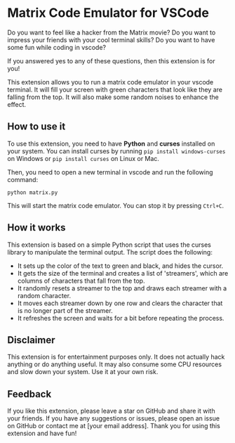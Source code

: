 # Matrix Code Emulator for VSCode

Do you want to feel like a hacker from the Matrix movie? Do you want to impress your friends with your cool terminal skills? Do you want to have some fun while coding in vscode?

If you answered yes to any of these questions, then this extension is for you!

This extension allows you to run a matrix code emulator in your vscode terminal. It will fill your screen with green characters that look like they are falling from the top. It will also make some random noises to enhance the effect.

## How to use it

To use this extension, you need to have **Python** and **curses** installed on your system. You can install curses by running `pip install windows-curses` on Windows or `pip install curses` on Linux or Mac.

Then, you need to open a new terminal in vscode and run the following command:

`python matrix.py`

This will start the matrix code emulator. You can stop it by pressing `Ctrl+C`.

## How it works

This extension is based on a simple Python script that uses the curses library to manipulate the terminal output. The script does the following:

- It sets up the color of the text to green and black, and hides the cursor.
- It gets the size of the terminal and creates a list of 'streamers', which are columns of characters that fall from the top.
- It randomly resets a streamer to the top and draws each streamer with a random character.
- It moves each streamer down by one row and clears the character that is no longer part of the streamer.
- It refreshes the screen and waits for a bit before repeating the process.

## Disclaimer

This extension is for entertainment purposes only. It does not actually hack anything or do anything useful. It may also consume some CPU resources and slow down your system. Use it at your own risk.

## Feedback

If you like this extension, please leave a star on GitHub and share it with your friends. If you have any suggestions or issues, please open an issue on GitHub or contact me at [your email address]. Thank you for using this extension and have fun!
